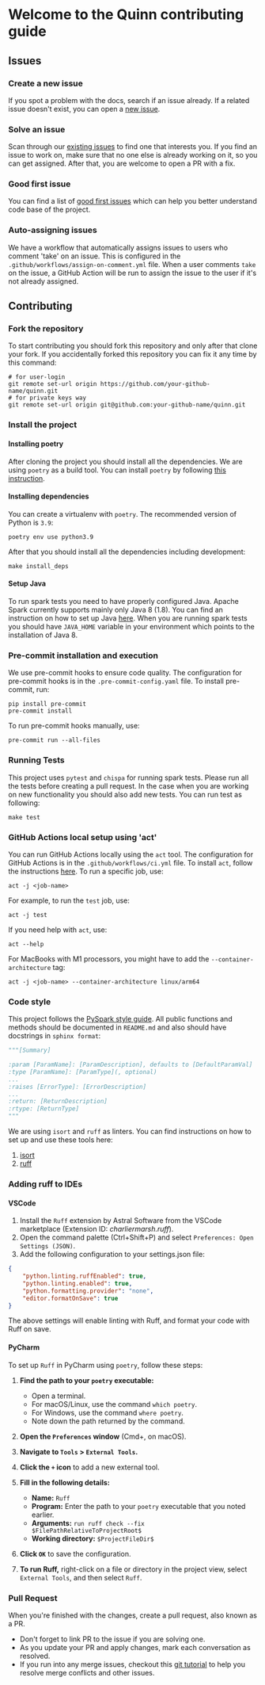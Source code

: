 # Welcome to the Quinn contributing guide

## Issues

### Create a new issue

If you spot a problem with the docs, search if an issue already. If a related issue doesn't exist, you can open a [new issue](https://github.com/MrPowers/quinn/issues/new).

### Solve an issue

Scan through our [existing issues](https://github.com/MrPowers/quinn/issues) to find one that interests you. If you find an issue to work on, make sure that no one else is already working on it, so you can get assigned. After that, you are welcome to open a PR with a fix.

### Good first issue

You can find a list of [good first issues](https://github.com/MrPowers/quinn/issues?q=is%3Aissue+is%3Aopen+label%3A%22good+first+issue%22) which can help you better understand code base of the project.

### Auto-assigning issues

We have a workflow that automatically assigns issues to users who comment 'take' on an issue. This is configured in the `.github/workflows/assign-on-comment.yml` file. When a user comments `take` on the issue, a GitHub Action will be run to assign the issue to the user if it's not already assigned.

## Contributing

### Fork the repository

To start contributing you should fork this repository and only after that clone your fork. If you accidentally forked this repository you can fix it any time by this command:

```shell
# for user-login
git remote set-url origin https://github.com/your-github-name/quinn.git
# for private keys way
git remote set-url origin git@github.com:your-github-name/quinn.git
```

### Install the project

#### Installing poetry

After cloning the project you should install all the dependencies. We are using `poetry` as a build tool. You can install `poetry` by following [this instruction](https://python-poetry.org/docs/#installation).

#### Installing dependencies

You can create a virtualenv with `poetry`. The recommended version of Python is `3.9`:
```shell
poetry env use python3.9
```

After that you should install all the dependencies including development:
```shell
make install_deps
```

#### Setup Java

To run spark tests you need to have properly configured Java. Apache Spark currently supports mainly only Java 8 (1.8). You can find an instruction on how to set up Java [here](https://www.java.com/en/download/help/download_options.html). When you are running spark tests you should have `JAVA_HOME` variable in your environment which points to the  installation of Java 8.

### Pre-commit installation and execution

We use pre-commit hooks to ensure code quality. The configuration for pre-commit hooks is in the `.pre-commit-config.yaml` file. To install pre-commit, run:
```shell
pip install pre-commit
pre-commit install
```
To run pre-commit hooks manually, use:
```shell
pre-commit run --all-files
```

### Running Tests

This project uses `pytest` and `chispa` for running spark tests. Please run all the tests before creating a pull request. In the case when you are working on new functionality you should also add new tests.
You can run test as following:
```shell
make test
```

### GitHub Actions local setup using 'act'

You can run GitHub Actions locally using the `act` tool. The configuration for GitHub Actions is in the `.github/workflows/ci.yml` file. To install `act`, follow the instructions [here](https://github.com/nektos/act#installation). To run a specific job, use:
```shell
act -j <job-name>
```
For example, to run the `test` job, use:
```shell
act -j test
```
If you need help with `act`, use:
```shell
act --help
```
For MacBooks with M1 processors, you might have to add the `--container-architecture` tag:
```shell
act -j <job-name> --container-architecture linux/arm64
```

### Code style

This project follows the [PySpark style guide](https://github.com/MrPowers/spark-style-guide/blob/main/PYSPARK_STYLE_GUIDE.md). All public functions and methods should be documented in `README.md` and also should have docstrings in `sphinx format`:

```python
"""[Summary]

:param [ParamName]: [ParamDescription], defaults to [DefaultParamVal]
:type [ParamName]: [ParamType](, optional)
...
:raises [ErrorType]: [ErrorDescription]
...
:return: [ReturnDescription]
:rtype: [ReturnType]
"""
```

We are using `isort` and `ruff` as linters. You can find instructions on how to set up and use these tools here:

1. [isort](https://pycqa.github.io/isort/)
2. [ruff](https://github.com/charliermarsh/ruff)

### Adding ruff to IDEs

#### VSCode

1. Install the `Ruff` extension by Astral Software from the VSCode marketplace (Extension ID: *charliermarsh.ruff*).
2. Open the command palette (Ctrl+Shift+P) and select `Preferences: Open Settings (JSON)`.
3. Add the following configuration to your settings.json file:

```json
{
    "python.linting.ruffEnabled": true,
    "python.linting.enabled": true,
    "python.formatting.provider": "none",
    "editor.formatOnSave": true
}
```
The above settings will enable linting with Ruff, and format your code with Ruff on save.

#### PyCharm

To set up `Ruff` in PyCharm using `poetry`, follow these steps:

1. **Find the path to your `poetry` executable:**
   - Open a terminal.
   - For macOS/Linux, use the command `which poetry`.
   - For Windows, use the command `where poetry`.
   - Note down the path returned by the command.

2. **Open the `Preferences` window** (Cmd+, on macOS).
3. **Navigate to `Tools` > `External Tools`.**
4. **Click the `+` icon** to add a new external tool.
5. **Fill in the following details:**
   - **Name:** `Ruff`
   - **Program:** Enter the path to your `poetry` executable that you noted earlier.
   - **Arguments:** `run ruff check --fix $FilePathRelativeToProjectRoot$`
   - **Working directory:** `$ProjectFileDir$`
6. **Click `OK`** to save the configuration.
7. **To run Ruff,** right-click on a file or directory in the project view, select `External Tools`, and then select `Ruff`.

### Pull Request

When you're finished with the changes, create a pull request, also known as a PR.
- Don't forget to link PR to the issue if you are solving one.
- As you update your PR and apply changes, mark each conversation as resolved.
- If you run into any merge issues, checkout this [git tutorial](https://github.com/skills/resolve-merge-conflicts) to help you resolve merge conflicts and other issues.
